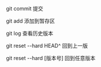 git commit 提交

git add 添加到暂存区

git log  查看历史版本

git reset --hard HEAD^ 回到上一版

git reset --hard [版本号] 回到任意版本

